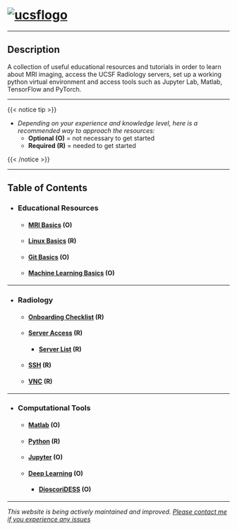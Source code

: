 # [![ucsflogo]][ucsfrad]

---

## Description

A collection of useful educational resources and tutorials in order to learn about MRI imaging, access the UCSF Radiology servers, set up a working python virtual environment and access tools such as Jupyter Lab, Matlab, TensorFlow and PyTorch.

---

{{< notice tip >}}

- *Depending on your experience and knowledge level, here is a recommended way to approach the resources:*
  - **Optional (O)** = not necessary to get started
  - **Required (R)** = needed to get started

{{< /notice >}}

---

## Table of Contents

- ### Educational Resources

  - #### [MRI Basics][mrires] (O)

  - #### [Linux Basics][linuxres] (R)

  - #### [Git Basics][gitres] (O)

  - #### [Machine Learning Basics][mlres] (O)

---

- ### Radiology

  - #### [Onboarding Checklist][onboarding] (R)
  
  - #### [Server Access][serveraccess] (R)

    - #### [Server List][serverlist] (R)

  - #### [SSH][sshinfo] (R)

  - #### [VNC][vncinfo] (R)

---

- ### Computational Tools

  - #### [Matlab][matlabres] (O)

  - #### [Python][pythonres] (R)

  - #### [Jupyter][jupyterres] (O)

  - #### [Deep Learning][dlres] (O)

    - #### [DioscoriDESS] (O)

---

*This website is being actively maintained and improved. [Please contact me if you experience any issues][mailme]*

<!-- Links -->
[ucsflogo]: /materials/UCSF_sublogo_RadiologyBiomedicalImaging_navy_RGB.png "UCSF logo"
[ucsfrad]: https://radiology.ucsf.edu/
[mrires]: /page/mriedu
[linuxres]: /page/linuxedu
[gitres]: /page/gitedu
[mlres]: /page/machinelearningedu
[onboarding]: /page/onboarding
[serveraccess]: /page/serverinfo
[serverlist]: https://ucsf.box.com/s/yx3hv4trm4kniy1in0op2y7nzeukouf2
[sshinfo]: /page/sshinfo
[vncinfo]: /page/vncinfo
[matlabres]: /page/matlabinfo
[pythonres]: /page/pythoninfo
[jupyterres]: /page/jupyterinfo
[dlres]: /page/deeplearninginfo
[dioscoridess]: /page/dioscoridess
[mailme]: mailto:alejandro.moralesmartinez@ucsf.edu